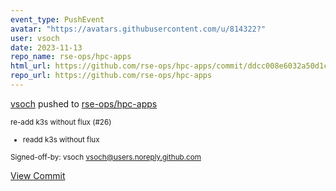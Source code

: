 ```yaml
---
event_type: PushEvent
avatar: "https://avatars.githubusercontent.com/u/814322?"
user: vsoch
date: 2023-11-13
repo_name: rse-ops/hpc-apps
html_url: https://github.com/rse-ops/hpc-apps/commit/ddcc008e6032a50d1cb633341fea1c9d6a9c3803
repo_url: https://github.com/rse-ops/hpc-apps
---
```


<a href='https://github.com/vsoch' target='_blank'>vsoch</a> pushed to <a href='https://github.com/rse-ops/hpc-apps' target='_blank'>rse-ops/hpc-apps</a>

<small>re-add k3s without flux (#26)

* readd k3s without flux

Signed-off-by: vsoch <vsoch@users.noreply.github.com></small>

<a href='https://github.com/rse-ops/hpc-apps/commit/ddcc008e6032a50d1cb633341fea1c9d6a9c3803' target='_blank'>View Commit</a>